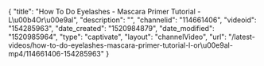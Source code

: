 {
    "title": "How To Do Eyelashes - Mascara Primer Tutorial - L\u00b4Or\u00e9al",
    "description": "",
    "channelid": "114661406",
    "videoid": "154285963",
    "date_created": "1520984879",
    "date_modified": "1520985964",
    "type": "captivate",
    "layout": "channelVideo",
    "url": "\/latest-videos\/how-to-do-eyelashes-mascara-primer-tutorial-l-or\u00e9al-mp4\/114661406-154285963"
}